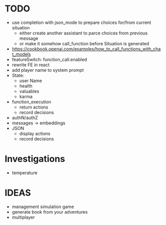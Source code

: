 TODO
====

- use completion with json_mode to prepare choices for/from current situation
  - either create another assistant to parce choices from previous message
  - or make it somehow call_function before Situation is generated 
- https://cookbook.openai.com/examples/how_to_call_functions_with_chat_models
- featureSwitch: function_call.enabled
- rewrite FE in react
- add player name to system prompt
- State:
  - user Name
  - health
  - valuables
  - karma
- function_execution
  - return actions
  - record decisions
- authN/authZ
- messages -> embeddings
- JSON
  - display actions
  - record decisions

# Investigations
- temperature

# IDEAS
- management simulation game
- generate book from your adventures
- multiplayer
